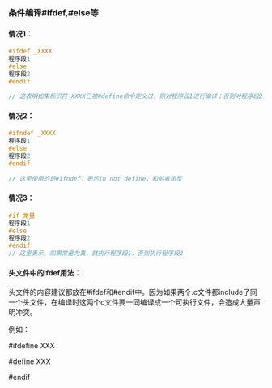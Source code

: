 ### 条件编译#ifdef,#else等

#### 情况1：

```c
#ifdef _XXXX
程序段1
#else
程序段2
#endif
    
// 这表明如果标识符_XXXX已被#define命令定义过，则对程序段1进行编译；否则对程序段2进行编译
```

#### 情况2：

```c
#ifndef _XXXX
程序段1
#else
程序段2
#endif
    
// 这里使用的是#ifndef，表示in not define，和前者相反
```

#### 情况3：

```c
#if 常量
程序段1
#else
程序段2
#endif
// 这里表示，如果常量为真，就执行程序段1，否则执行程序段2
```

#### 头文件中的ifdef用法：

头文件的内容建议都放在#ifdef和#endif中。因为如果两个.c文件都include了同一个头文件，在编译时这两个c文件要一同编译成一个可执行文件，会造成大量声明冲突。

例如：

#ifdefine XXX

#define XXX

#endif 

